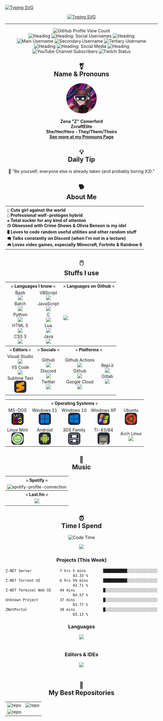  <a href="https://git.io/typing-svg"><img src="https://readme-typing-svg.demolab.com?font=Fira+Code&duration=3000&color=F72DD8&random=false&width=560&height=30&lines=.%2Fwelcome-to-my-profile.sh;.%2Fhello-there.sh;.%2Fowo.sh;.%2Fcutie.sh" alt="Typing SVG" /></a>
<div align="center">

  <a href="https://git.io/typing-svg"><img src="https://readme-typing-svg.demolab.com?font=Fira+Code&duration=1000&color=F72DD8&center=true&multiline=true&repeat=false&random=false&width=560&height=80&lines=Hello+World!;My+name+is+Z%2C+but+you+know+me+as+ZcraftElite;Welcome+to+my+profile!!!" alt="Typing SVG" /></a>

  ---

<img src="https://komarev.com/ghpvc/?username=zcraftelite9495&color=ff69b4" alt="GitHub Profile View Count"/>
<br>
<img src="https://img.shields.io/badge/--%20-%20grey" alt="Heading"/>
<img src="https://img.shields.io/badge/Social%20Usernames%20-%20ff69b4?color=ff69b4" alt="Heading: Social Usernames"/>
<img src="https://img.shields.io/badge/--%20-%20grey" alt="Heading"/>
<br>
<img src="https://img.shields.io/badge/main%20username%20-%20zcraftelite%20-%20ff69b4?style=flat&logo=similarweb&logoColor=white&color=ff69b4" alt="Main Username"/>
<img src="https://img.shields.io/badge/secondary%20username%20-%20zcraftelite294%20-%20ff69b4?style=flat&logo=similarweb&logoColor=white&color=ff69b4" alt="Secondary Username"/>
<img src="https://img.shields.io/badge/tertiary%20username%20-%20zcraftelite9495%20-%20ff69b4?style=flat&logo=similarweb&logoColor=white&color=ff69b4" alt="Tertiary Username"/>
<br>
<img src="https://img.shields.io/badge/--%20-%20grey" alt="Heading"/>
<img src="https://img.shields.io/badge/Social%20Media%20-%20ff69b4?color=ff69b4" alt="Heading: Social Media"/>
<img src="https://img.shields.io/badge/--%20-%20grey" alt="Heading"/>
<br>
<img src="https://img.shields.io/youtube/channel/subscribers/UCmzYJthOjXSwrET0Wfkj8tA?style=flat&logo=youtube&logoColor=white&label=youtube%20subs&color=ff69b4" alt="YouTube Channel Subscribers"/>
<img src="https://img.shields.io/twitch/status/zcraftelite?style=flat&logo=twitch&logoColor=white&color=ff69b4&label=twitch%20status" alt="Twitch Status"/>
  
  ## ⚧️</br>Name & Pronouns

  <img src="New Fursona Profile Picture (Circular).png" height=100>

  **Zena "Z" Comerford**</br>
  **ZcraftElite**</br>
  **She/Her/Hers - They/Them/Theirs**</br>
  [**See more at my Pronouns Page**](https://en.pronouns.page/@zcraftelite)

  ## 💡</br>Daily Tip
<!--START_SECTION:zDailyTip-->
🦄 "Be yourself; everyone else is already taken (and probably boring X3)."
<!--END_SECTION:zDailyTip-->
  

  ## 🐕</br>About Me

  <table>
   <tr>
    <th align="left">
     <code>👧</code> Cute girl against the world </br>
     <code>🐶</code> Professional wolf-protogen hybrid </br>
     <code>❤️</code> Total sucker for any kind of attenton </br>
     <code>📺</code> Obsessed with Crime Shows & Olivia Benson is my idol </br>
     <code>🖥️</code> Loves to code random useful utilities and other random stuff </br>
     <code>🗨️</code> Talks constantly on Discord (when I'm not in a lecture) </br>
     <code>🎮</code> Loves video games, especially Minecraft, Fortnite & Rainbow 6 </br>
    </th>
   </tr>
  </table>

  
  ## 🖱️</br>Stuffs I use
  
<table border="0">
    <tr>
        <th colspan="2"><code>></code> Languages I know <code><</code></th>
        <th colspan="2"><code>></code> Languages on Github <code><</code></th>
    </tr>
    <tr>
        <td align="center">
            <span>Bash</span><br><img src="https://skillicons.dev/icons?i=bash" height="40"/><br>
            <span>Batch</span><br><img src="https://skillicons.dev/icons?i=bash" height="40"/><br>
            <span>Python</span><br><img src="https://skillicons.dev/icons?i=python" height="40"/><br>
            <span>HTML 5</span><br><img src="https://skillicons.dev/icons?i=html" height="40"/><br>
            <span>CSS 3</span><br><img src="https://skillicons.dev/icons?i=css" height="40"/><br>
        </td>
        <td align="center">
            <span>VBScript</span><br><img src="https://skillicons.dev/icons?i=visualstudio" height="40"/><br>
            <span>JavaScript</span><br><img src="https://skillicons.dev/icons?i=js" height="40"/><br>
            <span>C</span><br><img src="https://skillicons.dev/icons?i=c" height="40"/><br>
            <span>Lua</span><br><img src="https://skillicons.dev/icons?i=lua" height="40"/><br>
            <span>Java</span><br><img src="https://skillicons.dev/icons?i=java" height="40"/><br>
        </td>
        <td colspan="2">
            <img src="https://github-readme-stats.vercel.app/api/top-langs/?username=zcraftelite9495&bg_color=00000000&title_color=FFFFFF&text_color=FFFFFF&hide_border=true" align="center"/>
        </td>
    </tr>
    <tr>
        <th><code>></code> Editors <code><</code></th>
        <th><code>></code> Socials <code><</code></th>
        <th colspan="2"><code>></code> Platforms <code><</code></th>
    </tr>
    <tr>
        <td align="center">
            <span>Visual Studio</span><br><img src="https://skillicons.dev/icons?i=visualstudio" height="40"/><br>
            <span>VS Code</span><br><img src="https://skillicons.dev/icons?i=vscode" height="40"/><br>
            <span>Sublime Text</span><br><img src="./owo.png" height="40"/><br>
        </td>
        <td align="center">
            <span>Github</span><br><img src="https://skillicons.dev/icons?i=github" height="40"/><br>
            <span>Discord</span><br><img src="https://skillicons.dev/icons?i=discord" height="40"/><br>
            <span>Twitter</span><br><img src="https://skillicons.dev/icons?i=twitter" height="40"/><br>
        </td>
        <td align="center">
            <span>Github Actions</span><br><img src="https://skillicons.dev/icons?i=githubactions" height="40"/><br>
            <span>Github</span><br><img src="https://skillicons.dev/icons?i=github" height="40"/><br>
            <span>Google Cloud</span><br><img src="https://skillicons.dev/icons?i=gcp" height="40"/><br>
        </td>
        <td align="center">
            <span>Repl.it</span><br><img src="https://skillicons.dev/icons?i=replit" height="40"/><br>
            <span>Gitlab</span><br><img src="https://skillicons.dev/icons?i=gitlab" height="40"/><br>
        </td>
    </tr>
</table>

<table>
    <tr>
        <th colspan="5"><code>></code> Operating Systems <code><</code></th>
    </tr>
    <tr>
        <td align="center">
            <span>MS-DOS</span><br><img src="./Icons/msdos.png" height="40"/><br>
        </td>
        <td align="center">
            <span>Windows 11</span><br><img src="./Icons/windows11.png" height="40"/><br>
        </td>
        <td align="center">
            <span>Windows 10</span><br><img src="./Icons/windows10.png" height="40"/><br>
        </td>
        <td align="center">
            <span>Windows XP</span><br><img src="./Icons/windowsxp.png" height="40"/><br>
        </td>
        <td align="center">
            <span>Ubuntu</span><br><img src="./Icons/ubuntu.png" height="40"/><br>
        </td>
    </tr>
    <tr>
        <td align="center">
            <span>Linux Mint</span><br><img src="./Icons/linux-mint.png" height="40"/><br>
        </td>
        <td align="center">
            <span>Android</span><br><img src="./Icons/android.png" height="40"/><br>
        </td>
        <td align="center">
            <span>3DS Family</span><br><img src="./Icons/3ds.png" height="40"/><br>
        </td>
        <td align="center">
            <span>TI-83/84</span><br><img src="./Icons/ti8384.png" height="40"/><br>
        </td>
        <td align="center">
            <span>Arch Linux</span><br><img src="https://skillicons.dev/icons?i=arch" height="40"/><br>
        </td>
    </tr>
</table>
  
  ## 🎵</br>Music

   <table>
    <tr>
     <th align="center"><code>></code> Spotify <code><</code></th>
    </tr>
    <tr>
     <td align="center"><img width="400" alt="spotify-profile-connection" href="https://open.spotify.com/user/zcomer4d" src="https://spotify-github-profile.kittinanx.com/api/view?uid=zcomer4d&cover_image=true&theme=default&show_offline=false&background_color=121212&interchange=false"/></td>
    </tr>
    <tr>
     <th align="center"><code>></code> Last.fm <code><</code></th>
    </tr>
    <tr>
     <td align="center"><img width="400" src="https://github-readme-lastfm-stats.netlify.app/.netlify/functions/card?user=zcraftelite&theme=dark"/></td>
    </tr>
   </table>

  ## ⏰</br>Time I Spend

![Code Time](http://img.shields.io/badge/Code%20Time-174%20hrs%2041%20mins-blue)

<img src="https://wakatime.com/share/@zcraftelite/d0d3e6a5-4f76-452b-b6a8-d1c5bab66fa4.svg">

### Projects (This Week)
<!--START_SECTION:projectStats-->

```text
Z-NET Server             7 hrs 5 mins        ███████████░░░░░░░░░░░░░░   43.33 % 
Z-NET Torrent UI         6 hrs 59 mins       ███████████░░░░░░░░░░░░░░   42.71 % 
Z-NET Terminal Web UI    44 mins             █░░░░░░░░░░░░░░░░░░░░░░░░   04.57 % 
Unknown Project          37 mins             █░░░░░░░░░░░░░░░░░░░░░░░░   03.77 % 
ZNetPortal               30 mins             █░░░░░░░░░░░░░░░░░░░░░░░░   03.13 % 
```


<!--END_SECTION:projectStats-->



### Languages

  <table>
   <tr>
    <img src="https://wakatime.com/share/@018db32b-732a-4704-b635-68d311538b3f/e1be9788-52d2-4034-b284-27f0fe7772da.svg"/>
   </tr>
  </table>

### Editors & IDEs

  <table>
   <tr>
    <img src="https://wakatime.com/share/@018db32b-732a-4704-b635-68d311538b3f/5722bcaf-a2a6-4b2e-9075-4ec01f3b8e42.svg"/>
   </tr>
  </table>
  

  ## 📓</br>My Best Repositories
   
  <table>
    <tr>
      <td align="left"><a href="https://github.com/zcraftelite9495/codingstuffs"><img src="https://github-readme-stats.vercel.app/api/pin/?username=zcraftelite9495&repo=codingstuffs&bg_color=00000000&hide_border=true" alt="repo" align="left"/></a></td>
      <td align="left"><a href="https://github.com/zcraftelite9495/gamesessionmanager"><img src="https://github-readme-stats.vercel.app/api/pin/?username=zcraftelite9495&repo=gamesessionmanager&bg_color=00000000&hide_border=true" alt="repo" align="left"/></a></td>
    </tr>
    <tr>
      <td colspan=2 align="left"><a href="https://github.com/zcraftelite9495/lemmekissdanpc"><img src="https://github-readme-stats.vercel.app/api/pin/?username=zcraftelite9495&repo=lemmekissdanpc&bg_color=00000000&hide_border=true" alt="repo" align="left"/></a></td>
    </tr>
  </table>
  
</div>
